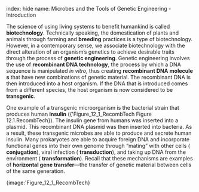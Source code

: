index: hide
name: Microbes and the Tools of Genetic Engineering - Introduction

The science of using living systems to benefit humankind is called  **biotechnology**. Technically speaking, the domestication of plants and animals through farming and  **breeding** practices is a type of biotechnology. However, in a contemporary sense, we associate biotechnology with the direct alteration of an organism’s genetics to achieve desirable traits through the process of  **genetic engineering**. Genetic engineering involves the use of  **recombinant DNA technology**, the process by which a DNA sequence is manipulated  *in vitro,* thus creating  **recombinant DNA** **molecule** **s** that have new combinations of genetic material. The recombinant DNA is then introduced into a host organism. If the DNA that is introduced comes from a different species, the host organism is now considered to be  **transgenic**.

One example of a transgenic microorganism is the bacterial strain that produces human  **insulin** ({'Figure_12_1_RecombTech Figure 12.1.RecombTech}). The insulin gene from humans was inserted into a plasmid. This recombinant DNA plasmid was then inserted into bacteria. As a result, these transgenic microbes are able to produce and secrete human insulin. Many prokaryotes are able to acquire foreign DNA and incorporate functional genes into their own genome through “mating” with other cells ( **conjugation**), viral infection ( **transduction**), and taking up DNA from the environment ( **transformation**). Recall that these mechanisms are examples of  **horizontal gene transfer**—the transfer of genetic material between cells of the same generation.


{image:'Figure_12_1_RecombTech}
        
